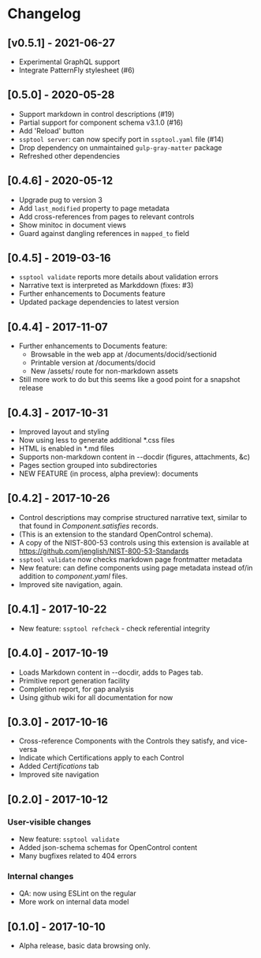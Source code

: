 # Changelog

## [v0.5.1] - 2021-06-27
- Experimental GraphQL support 
- Integrate PatternFly stylesheet (#6)

## [0.5.0] - 2020-05-28
- Support markdown in control descriptions (#19)
- Partial support for component schema v3.1.0 (#16)
- Add 'Reload' button
- `ssptool server`: can now specify port in `ssptool.yaml` file (#14)
- Drop dependency on unmaintained `gulp-gray-matter` package
- Refreshed other dependencies

## [0.4.6] - 2020-05-12
- Upgrade pug to version 3
- Add `last_modified` property to page metadata
- Add cross-references from pages to relevant controls
- Show minitoc in document views
- Guard against dangling references in `mapped_to` field

## [0.4.5] - 2019-03-16
- `ssptool validate` reports more details about validation errors
- Narrative text is interpreted as Markddown (fixes: #3)
- Further enhancements to Documents feature
- Updated package dependencies to latest version

## [0.4.4] - 2017-11-07
- Further enhancements to Documents feature:
  - Browsable in the web app at /documents/docid/sectionid
  - Printable version at /documents/docid
  - New /assets/ route for non-markdown assets
- Still more work to do but this seems like a good point for a snapshot release 

## [0.4.3] - 2017-10-31
- Improved layout and styling
- Now using less to generate additional *.css files
- HTML is enabled in *.md files
- Supports non-markdown content in --docdir (figures, attachments, &c)
- Pages section grouped into subdirectories
- NEW FEATURE (in process, alpha preview): documents

## [0.4.2] - 2017-10-26
- Control descriptions may comprise structured narrative text,
  similar to that found in *Component.satisfies* records.  
- (This is an extension to the standard OpenControl schema).
- A copy of the NIST-800-53 controls using this extension is 
  available at https://github.com/jenglish/NIST-800-53-Standards
- `ssptool validate` now checks markdown page frontmatter metadata
- New feature: can define components using page metadata 
  instead of/in addition to *component.yaml* files.
- Improved site navigation, again.

## [0.4.1] - 2017-10-22
- New feature: `ssptool refcheck` - check referential integrity

## [0.4.0] - 2017-10-19
- Loads Markdown content in --docdir, adds to Pages tab.
- Primitive report generation facility
- Completion report, for gap analysis 
- Using github wiki for all documentation for now

## [0.3.0] - 2017-10-16
- Cross-reference Components with the Controls they satisfy, and vice-versa
- Indicate which Certifications apply to each Control
- Added _Certifications_ tab
- Improved site navigation

## [0.2.0] - 2017-10-12
### User-visible changes
- New feature: `ssptool validate`
- Added json-schema schemas for OpenControl content
- Many bugfixes related to 404 errors
### Internal changes
- QA: now using ESLint on the regular
- More work on internal data model

## [0.1.0] - 2017-10-10
- Alpha release, basic data browsing only.
